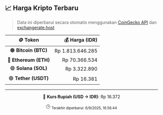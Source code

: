 

<!-- HARGA_KRIPTO -->
## 📈 Harga Kripto Terbaru

> Data ini diperbarui secara otomatis menggunakan [CoinGecko API](https://www.coingecko.com/) dan [exchangerate.host](https://exchangerate.host/)

<div align="center">

| 🪙 Token | 💰 Harga (IDR) |
|:------:|---------------:|
| 🟠 **Bitcoin (BTC)**   | Rp 1.813.646.285 |
| 🔵 **Ethereum (ETH)**  | Rp 70.366.534 |
| 🟣 **Solana (SOL)**    | Rp 3.322.890 |
| 🟢 **Tether (USDT)**   | Rp 16.381 |

---

💱 **Kurs Rupiah (USD → IDR)**: Rp 16.372

🕒 <sub>Terakhir diperbarui: 6/9/2025, 16.56.44</sub>

</div>
<!-- /HARGA_KRIPTO -->